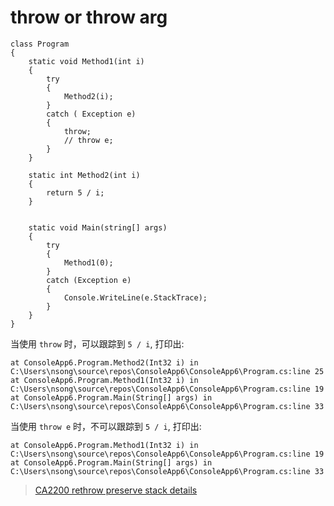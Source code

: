 # throw or throw arg

    class Program
    {
        static void Method1(int i)
        {
            try
            {
                Method2(i);
            }
            catch ( Exception e)
            {
                throw;
                // throw e;
            }
        }

        static int Method2(int i)
        {
            return 5 / i;
        }


        static void Main(string[] args)
        {
            try
            {
                Method1(0);
            }
            catch (Exception e)
            {
                Console.WriteLine(e.StackTrace);
            }
        }
    }

当使用 `throw` 时，可以跟踪到 `5 / i`, 打印出:

    at ConsoleApp6.Program.Method2(Int32 i) in C:\Users\nsong\source\repos\ConsoleApp6\ConsoleApp6\Program.cs:line 25
    at ConsoleApp6.Program.Method1(Int32 i) in C:\Users\nsong\source\repos\ConsoleApp6\ConsoleApp6\Program.cs:line 19
    at ConsoleApp6.Program.Main(String[] args) in C:\Users\nsong\source\repos\ConsoleApp6\ConsoleApp6\Program.cs:line 33

当使用 `throw e` 时，不可以跟踪到 `5 / i`, 打印出:

    at ConsoleApp6.Program.Method1(Int32 i) in C:\Users\nsong\source\repos\ConsoleApp6\ConsoleApp6\Program.cs:line 19
    at ConsoleApp6.Program.Main(String[] args) in C:\Users\nsong\source\repos\ConsoleApp6\ConsoleApp6\Program.cs:line 33

> [CA2200 rethrow preserve stack details](https://docs.microsoft.com/en-us/visualstudio/code-quality/ca2200-rethrow-to-preserve-stack-details?)    